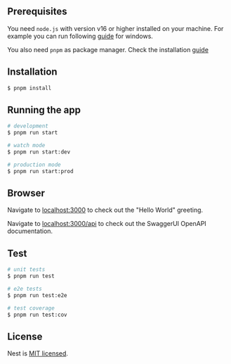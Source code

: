 ## Prerequisites
You need `node.js` with version v16 or higher installed on your machine.
For example you can run following [guide](https://learn.microsoft.com/de-de/windows/dev-environment/javascript/nodejs-on-windows) for windows.

You also need `pnpm` as package manager. Check the installation [guide](https://pnpm.io/installation)

## Installation

```bash
$ pnpm install
```

## Running the app

```bash
# development
$ pnpm run start

# watch mode
$ pnpm run start:dev

# production mode
$ pnpm run start:prod
```

## Browser
Navigate to [localhost:3000](localhost:3000) to check out the "Hello World" greeting.

Navigate to [localhost:3000/api](localhost:3000/api) to check out the SwaggerUI OpenAPI documentation.

## Test

```bash
# unit tests
$ pnpm run test

# e2e tests
$ pnpm run test:e2e

# test coverage
$ pnpm run test:cov
```

## License

Nest is [MIT licensed](LICENSE).
